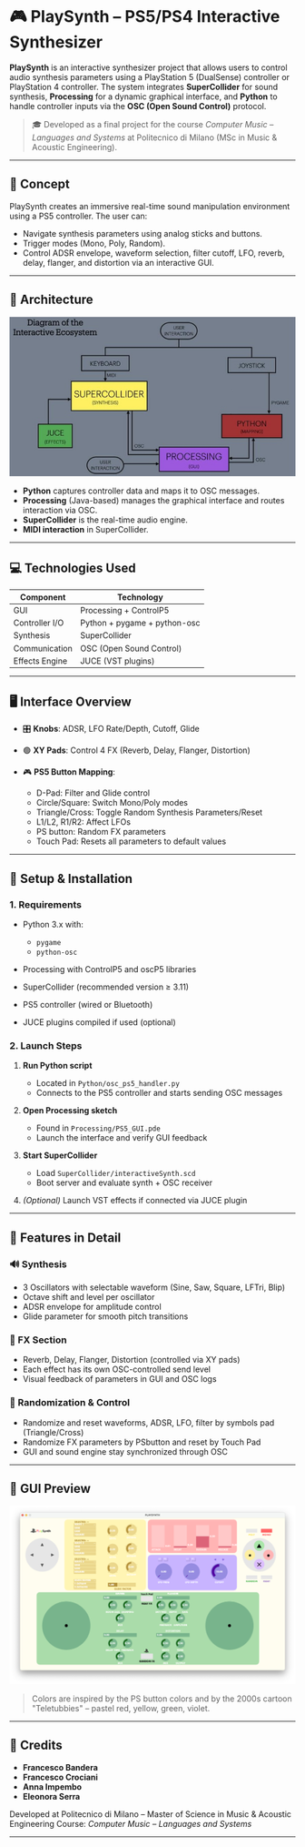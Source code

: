 # 🎮 PlaySynth – PS5/PS4 Interactive Synthesizer

**PlaySynth** is an interactive synthesizer project that allows users to control audio synthesis parameters using a PlayStation 5 (DualSense) controller or PlayStation 4 controller. The system integrates **SuperCollider** for sound synthesis, **Processing** for a dynamic graphical interface, and **Python** to handle controller inputs via the **OSC (Open Sound Control)** protocol.

> 🎓 Developed as a final project for the course *Computer Music – Languages and Systems* at Politecnico di Milano (MSc in Music & Acoustic Engineering).

---

## 🧠 Concept

PlaySynth creates an immersive real-time sound manipulation environment using a PS5 controller. The user can:

* Navigate synthesis parameters using analog sticks and buttons.
* Trigger modes (Mono, Poly, Random).
* Control ADSR envelope, waveform selection, filter cutoff, LFO, reverb, delay, flanger, and distortion via an interactive GUI.

---

## 🧱 Architecture

![blockdiagram](https://raw.githubusercontent.com/Frabbandera/PS5-Interactive-Synth/refs/heads/main/Resources/blockdiagram.jpeg.jpg)

* **Python** captures controller data and maps it to OSC messages.
* **Processing** (Java-based) manages the graphical interface and routes interaction via OSC.
* **SuperCollider** is the real-time audio engine.
* **MIDI interaction** in SuperCollider.

---

## 💻 Technologies Used

| Component      | Technology                   |
| -------------- | ---------------------------- |
| GUI            | Processing + ControlP5       |
| Controller I/O | Python + pygame + python-osc |
| Synthesis      | SuperCollider                |
| Communication  | OSC (Open Sound Control)     |
| Effects Engine | JUCE (VST plugins)           |

---

## 🖥️ Interface Overview

* 🎛️ **Knobs**: ADSR, LFO Rate/Depth, Cutoff, Glide

* 🟢 **XY Pads**: Control 4 FX (Reverb, Delay, Flanger, Distortion)

* 🎮 **PS5 Button Mapping**:

  * D-Pad: Filter and Glide control
  * Circle/Square: Switch Mono/Poly modes
  * Triangle/Cross: Toggle Random Synthesis Parameters/Reset
  * L1/L2, R1/R2: Affect LFOs
  * PS button: Random FX parameters
  * Touch Pad: Resets all parameters to default values

---

## 🔧 Setup & Installation

### 1. Requirements

* Python 3.x with:

  * `pygame`
  * `python-osc`
* Processing with ControlP5 and oscP5 libraries
* SuperCollider (recommended version ≥ 3.11)
* PS5 controller (wired or Bluetooth)
* JUCE plugins compiled if used (optional)

### 2. Launch Steps

1. **Run Python script**

   * Located in `Python/osc_ps5_handler.py`
   * Connects to the PS5 controller and starts sending OSC messages
2. **Open Processing sketch**

   * Found in `Processing/PS5_GUI.pde`
   * Launch the interface and verify GUI feedback
3. **Start SuperCollider**

   * Load `SuperCollider/interactiveSynth.scd`
   * Boot server and evaluate synth + OSC receiver
4. *(Optional)* Launch VST effects if connected via JUCE plugin

---

## 🧪 Features in Detail

### 🔊 Synthesis

* 3 Oscillators with selectable waveform (Sine, Saw, Square, LFTri, Blip)
* Octave shift and level per oscillator
* ADSR envelope for amplitude control
* Glide parameter for smooth pitch transitions

### 🌊 FX Section

* Reverb, Delay, Flanger, Distortion (controlled via XY pads)
* Each effect has its own OSC-controlled send level
* Visual feedback of parameters in GUI and OSC logs

### 🎲 Randomization & Control

* Randomize and reset waveforms, ADSR, LFO, filter by symbols pad (Triangle/Cross)
* Randomize FX parameters by PSbutton and reset by Touch Pad
* GUI and sound engine stay synchronized through OSC

---

## 🎨 GUI Preview

![PlaySynth GUI](https://raw.githubusercontent.com/Frabbandera/PS5-Interactive-Synth/refs/heads/main/Resources/PLAYSYNTH_GUI.png)

> Colors are inspired by the PS button colors and by the 2000s cartoon "Teletubbies" – pastel red, yellow, green, violet.

---

## 📄 Credits

* **Francesco Bandera**
* **Francesco Crociani**
* **Anna Impembo**
* **Eleonora Serra**

Developed at Politecnico di Milano – Master of Science in Music & Acoustic Engineering
Course: *Computer Music – Languages and Systems*

---
